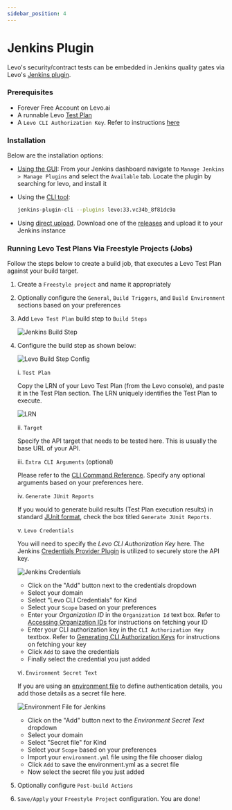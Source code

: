 ```yaml
---
sidebar_position: 4
---
```


# Jenkins Plugin

Levo's security/contract tests can be embedded in Jenkins quality gates via Levo's [Jenkins plugin](https://plugins.jenkins.io/levo/).

### Prerequisites
- Forever Free Account on Levo.ai
- A runnable Levo [Test Plan](/guides/security-testing/concepts/test-plans/test-plans.md)
- A `Levo CLI Authorization Key`. Refer to instructions [here](/integrations/common-tasks.md#generating-cli-authorization-keys)

### Installation
Below are the installation options:

- [Using the GUI](https://www.jenkins.io/doc/book/managing/plugins/#from-the-web-ui): From your Jenkins dashboard navigate to `Manage Jenkins > Manage Plugins` and select the `Available` tab. Locate the plugin by searching for levo, and install it

- Using the [CLI tool](https://github.com/jenkinsci/plugin-installation-manager-tool):
    ```bash
    jenkins-plugin-cli --plugins levo:33.vc34b_8f81dc9a
    ```

- Using [direct upload](https://www.jenkins.io/doc/book/managing/plugins/#advanced-installation). Download one of the [releases](https://plugins.jenkins.io/levo/#releases) and upload it to your Jenkins instance

### Running Levo Test Plans Via Freestyle Projects (Jobs)
Follow the steps below to create a build job, that executes a Levo Test Plan against your build target.

1. Create a `Freestyle project` and name it appropriately

2. Optionally configure the `General`, `Build Triggers`, and `Build Environment` sections based on your preferences

3. Add `Levo Test Plan` build step to `Build Steps`

   ![Jenkins Build Step](../assets/jenkins-build-step.png)

4. Configure the build step as shown below:

   ![Levo Build Step Config](../assets/jenkins-levo-test-plan-build-step.png)

   i. `Test Plan`

   Copy the LRN of your Levo Test Plan (from the Levo console), and paste it in the Test Plan section. The LRN uniquely identifies the Test Plan to execute.

   ![LRN](../assets/test-plan-lrn.png)

   ii. `Target`

   Specify the API target that needs to be tested here. This is usually the base URL of your API.

   iii. `Extra CLI Arguments` (optional)

   Please refer to the [CLI Command Reference](/security-testing/test-laptop/levo-cli-command-reference.md). Specify any optional arguments based on your preferences here.

   iv. `Generate JUnit Reports`

   If you would to generate build results (Test Plan execution results) in standard [JUnit format](https://www.ibm.com/docs/en/developer-for-zos/14.1.0?topic=formats-junit-xml-format), check the box titled `Generate JUnit Reports`.

   v. `Levo Credentials`

   You will need to specify the *Levo CLI Authorization Key* here. The Jenkins [Credentials Provider Plugin](https://plugins.jenkins.io/credentials/) is utilized to securely store the API key.

   ![Jenkins Credentials](../assets/add-jenkins-cli-auth-key.png)

    - Click on the "Add" button next to the credentials dropdown
    - Select your domain
    - Select "Levo CLI Credentials" for Kind
    - Select your `Scope` based on your preferences
    - Enter your *Organization ID* in the `Organization Id` text box. Refer to [Accessing Organization IDs](/integrations/common-tasks.md#accessing-organization-ids) for instructions on fetching your ID
    - Enter your CLI authorization key in the `CLI Authorization Key` textbox. Refer to [Generating CLI Authorization Keys](/integrations/common-tasks.md#generating-cli-authorization-keys) for instructions on fetching your key
    - Click `Add` to save the credentials
    - Finally select the credential you just added

   vi. `Environment Secret Text`

   If you are using an [environment file](/guides/security-testing/test-your-app/test-app-security/data-driven/configure-env-yml) to define authentication details, you add those details as a secret file here.

   ![Environment File for Jenkins](../assets/add-env-file-to-jenkins-secret.png)

    - Click on the "Add" button next to the *Environment Secret Text* dropdown
    - Select your domain
    - Select "Secret file" for Kind
    - Select your `Scope` based on your preferences
    - Import your `environment.yml` file using the file chooser dialog
    - Click `Add` to save the environment.yml as a secret file
    - Now select the secret file you just added

5. Optionally configure `Post-build Actions`

6. `Save/Apply` your `Freestyle Project` configuration. You are done!


